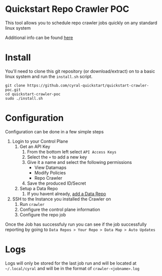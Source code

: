 # Quickstart Repo Crawler POC

This tool allows you to schedule repo crawler jobs quickly on any standard linux system

Additional info can be found [here](https://cyral.com/docs/v3.0/policy/repo-crawler/install/)

# Install

You'll need to clone this git repository (or download/extract) on to a basic linux system and run the `install.sh` script.

```
git clone https://github.com/cyral-quickstart/quickstart-crawler-poc.git
cd quickstart-crawler-poc
sudo ./install.sh
```

# Configuration
Configuration can be done in a few simple steps

1) Login to your Control Plane
    1) Get an API Key
        1) From the bottom left select `API Access Keys`
        1) Select the `+` to add a new key
        1) Give it a name and select the following permissions
            * View Datamaps
            * Modify Policies
            * Repo Crawler
        1) Save the produced ID/Secret
    1) Setup a Data Repo
        1) If you havent already, [add a Data Repo](https://cyral.com/docs/manage-repositories/repo-track)
1) SSH to the Instance you installed the Crawler on
    1) Run `crawler`
    1) Configure the control plane information
    1) Configure the repo job

Once the Job has successfuly run you can see if the job successfully reporting by going to `Data Repos > Your Repo > Data Map > Auto Updates`

# Logs
Logs will only be stored for the last job run and will be located at `~/.local/cyral` and will be in the format of `crawler-<jobname>.log`